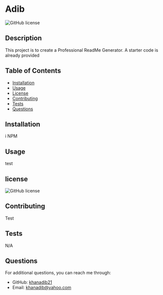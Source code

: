 
# Adib
![GitHub license](https://img.shields.io/badge/license-MIT-red)
## Description
This project is to create a Professional ReadMe Generator. A starter code is already provided

## Table of Contents
- [Installation](#installation)
- [Usage](#usage)
- [License](#license)
- [Contributing](#contributing)
- [Tests](#tests)
- [Questions](#questions)

## Installation
i NPM

## Usage
test

## license

![GitHub license](https://img.shields.io/badge/license-MIT-red)

## Contributing
Test

## Tests
N/A

## Questions
For additional questions, you can reach me through:

- GitHub: [khanadib21](https://github.com/khanadib21)
- Email: khanadib@yahoo.com
